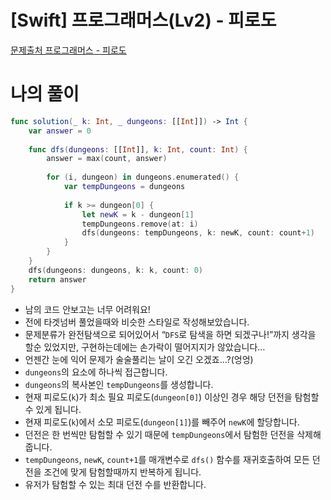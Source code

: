 # [Swift] 프로그래머스(Lv2) - 피로도

[문제출처 프로그래머스 - 피로도](https://school.programmers.co.kr/learn/courses/30/lessons/87946)

# 나의 풀이

```swift
func solution(_ k: Int, _ dungeons: [[Int]]) -> Int {
    var answer = 0
    
    func dfs(dungeons: [[Int]], k: Int, count: Int) {
        answer = max(count, answer)
        
        for (i, dungeon) in dungeons.enumerated() {
            var tempDungeons = dungeons
            
            if k >= dungeon[0] {
                let newK = k - dungeon[1]
                tempDungeons.remove(at: i)
                dfs(dungeons: tempDungeons, k: newK, count: count+1)
            }
        }
    }
    dfs(dungeons: dungeons, k: k, count: 0)
    return answer
}
```

- 남의 코드 안보고는 너무 어려워요!
- 전에 타겟넘버 풀었을때와 비슷한 스타일로 작성해보았습니다.
- 문제분류가 완전탐색으로 되어있어서 “`DFS`로 탐색을 하면 되겠구나!”까지 생각을 할순 있었지만, 구현하는데에는 손가락이 떨어지지가 않았습니다…
- 언젠간 눈에 익어 문제가 술술풀리는 날이 오긴 오겠죠…?(엉엉)
- `dungeons`의 요소에 하나씩 접근합니다.
- `dungeons`의 복사본인 `tempDungeons`를 생성합니다.
- 현재 피로도(`k`)가 최소 필요 피로도(`dungeon[0]`) 이상인 경우 해당 던전을 탐험할 수 있게 됩니다.
- 현재 피로도(`k`)에서 소모 피로도(`dungeon[1]`)를 빼주어 `newK`에 할당합니다.
- 던전은 한 번씩만 탐험할 수 있기 때문에 `tempDungeons`에서 탐험한 던전을 삭제해줍니다.
- `tempDungeons`, `newK`, `count+1`를 매개변수로 `dfs()` 함수를 재귀호출하여 모든 던전을 조건에 맞게 탐험할때까지 반복하게 됩니다.
- 유저가 탐험할 수 있는 최대 던전 수를 반환합니다.
